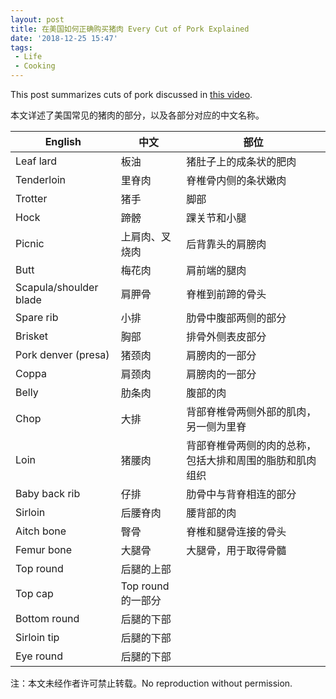 ```yaml
---
layout: post
title: 在美国如何正确购买猪肉 Every Cut of Pork Explained
date: '2018-12-25 15:47'
tags:
 - Life
 - Cooking
---
```


This post summarizes cuts of pork discussed in [this video](https://www.youtube.com/watch?v=JtnsZ2JaKso).

本文详述了美国常见的猪肉的部分，以及各部分对应的中文名称。

| English                | 中文           | 部位                               |
|------------------------|----------------|----------------------------------------|
| Leaf lard              | 板油           | 猪肚子上的成条状的肥肉                 |
| Tenderloin             | 里脊肉         | 脊椎骨内侧的条状嫩肉                   |
| Trotter                | 猪手           | 脚部                                   |
| Hock                   | 蹄髈           | 踝关节和小腿                           |
| Picnic                 | 上肩肉、叉烧肉 | 后背靠头的肩膀肉                       |
| Butt                   | 梅花肉         | 肩前端的腿肉                           |
| Scapula/shoulder blade | 肩胛骨         | 脊椎到前蹄的骨头                       |
| Spare rib              | 小排           | 肋骨中腹部两侧的部分        |
| Brisket                | 胸部           | 排骨外侧表皮部分                       |
| Pork denver (presa)    | 猪颈肉         | 肩膀肉的一部分                         |
| Coppa                  | 肩颈肉         | 肩膀肉的一部分                         |
| Belly                  | 肋条肉         | 腹部的肉                               |
| Chop                   | 大排           | 背部脊椎骨两侧外部的肌肉，另一侧为里脊 |
| Loin                   | 猪腰肉         | 背部脊椎骨两侧的肉的总称，包括大排和周围的脂肪和肌肉组织 |
| Baby back rib          | 仔排           | 肋骨中与背脊相连的部分   |
| Sirloin                | 后腰脊肉        | 腰背部的肉  |
| Aitch bone             | 臀骨           | 脊椎和腿骨连接的骨头  |
| Femur bone             | 大腿骨         | 大腿骨，用于取得骨髓  |
| Top round              | 后腿的上部  |   |
| Top cap                | Top round 的一部分  |   |
| Bottom round           | 后腿的下部  |   |
| Sirloin tip            | 后腿的下部  |   |
| Eye round              | 后腿的下部  |   |

注：本文未经作者许可禁止转载。No reproduction without permission.
